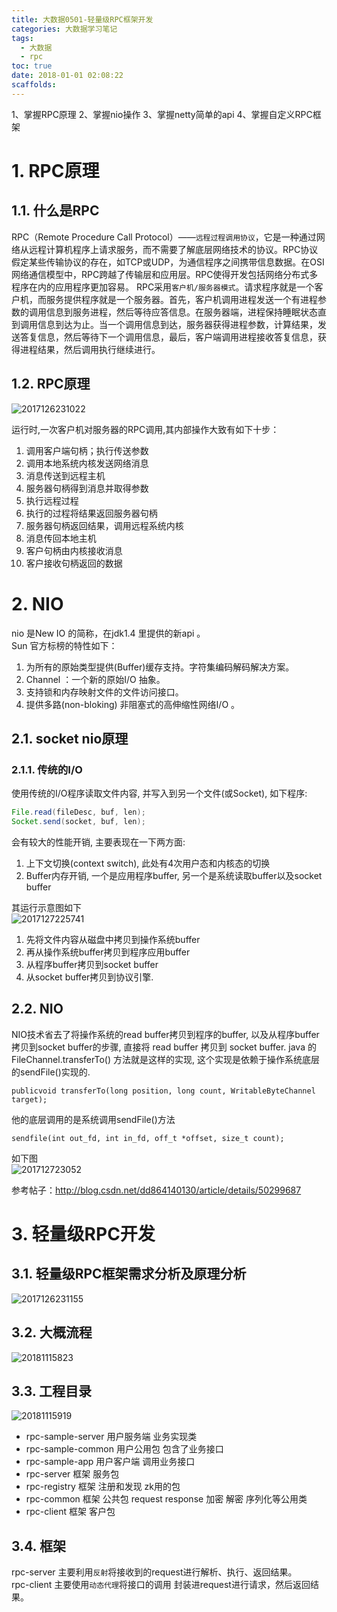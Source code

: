 ```yaml
---
title: 大数据0501-轻量级RPC框架开发
categories: 大数据学习笔记
tags:
  - 大数据
  - rpc
toc: true
date: 2018-01-01 02:08:22
scaffolds:
---
```


1、掌握RPC原理
2、掌握nio操作
3、掌握netty简单的api
4、掌握自定义RPC框架
<!-- more -->
# 1. RPC原理
## 1.1. 什么是RPC
RPC（Remote Procedure Call Protocol）——`远程过程调用协议`，它是一种通过网络从远程计算机程序上请求服务，而不需要了解底层网络技术的协议。RPC协议假定某些传输协议的存在，如TCP或UDP，为通信程序之间携带信息数据。在OSI网络通信模型中，RPC跨越了传输层和应用层。RPC使得开发包括网络分布式多程序在内的应用程序更加容易。
RPC采用`客户机/服务器模式`。请求程序就是一个客户机，而服务提供程序就是一个服务器。首先，客户机调用进程发送一个有进程参数的调用信息到服务进程，然后等待应答信息。在服务器端，进程保持睡眠状态直到调用信息到达为止。当一个调用信息到达，服务器获得进程参数，计算结果，发送答复信息，然后等待下一个调用信息，最后，客户端调用进程接收答复信息，获得进程结果，然后调用执行继续进行。

## 1.2. RPC原理

![2017126231022](http://blogimage.signalfire2017.com/image/blog/2017126231022.png)

运行时,一次客户机对服务器的RPC调用,其内部操作大致有如下十步：
1. 调用客户端句柄；执行传送参数
1. 调用本地系统内核发送网络消息
1. 消息传送到远程主机
1. 服务器句柄得到消息并取得参数
1. 执行远程过程
1. 执行的过程将结果返回服务器句柄
1. 服务器句柄返回结果，调用远程系统内核
1. 消息传回本地主机
1. 客户句柄由内核接收消息
1. 客户接收句柄返回的数据

# 2. NIO
nio 是New IO 的简称，在jdk1.4 里提供的新api 。   
Sun 官方标榜的特性如下：   
1. 为所有的原始类型提供(Buffer)缓存支持。字符集编码解码解决方案。 
2. Channel ：一个新的原始I/O 抽象。 
3. 支持锁和内存映射文件的文件访问接口。 
4. 提供多路(non-bloking) 非阻塞式的高伸缩性网络I/O 。

## 2.1. socket nio原理
### 2.1.1. 传统的I/O
使用传统的I/O程序读取文件内容, 并写入到另一个文件(或Socket), 如下程序:
```java
File.read(fileDesc, buf, len);
Socket.send(socket, buf, len);
```

会有较大的性能开销, 主要表现在一下两方面:
1. 上下文切换(context switch), 此处有4次用户态和内核态的切换
2. Buffer内存开销, 一个是应用程序buffer, 另一个是系统读取buffer以及socket buffer

其运行示意图如下    
![2017127225741](http://blogimage.signalfire2017.com/image/blog/2017127225741.png)

1. 先将文件内容从磁盘中拷贝到操作系统buffer
2. 再从操作系统buffer拷贝到程序应用buffer
3. 从程序buffer拷贝到socket buffer
4. 从socket buffer拷贝到协议引擎.

## 2.2. NIO
NIO技术省去了将操作系统的read buffer拷贝到程序的buffer, 以及从程序buffer拷贝到socket buffer的步骤, 直接将 read buffer 拷贝到 socket buffer. java 的 FileChannel.transferTo() 方法就是这样的实现, 这个实现是依赖于操作系统底层的sendFile()实现的.  
```
publicvoid transferTo(long position, long count, WritableByteChannel target);

```
他的底层调用的是系统调用sendFile()方法
```
sendfile(int out_fd, int in_fd, off_t *offset, size_t count);
```
如下图  
![201712723052](http://blogimage.signalfire2017.com/image/blog/201712723052.png)

参考帖子：http://blog.csdn.net/dd864140130/article/details/50299687
# 3. 轻量级RPC开发
## 3.1. 轻量级RPC框架需求分析及原理分析
![2017126231155](http://blogimage.signalfire2017.com/image/blog/2017126231155.png)
## 3.2. 大概流程
![20181115823](http://blogimage.signalfire2017.com/image/blog/20181115823.png)

## 3.3. 工程目录
![20181115919](http://blogimage.signalfire2017.com/image/blog/20181115919.png)
- rpc-sample-server   用户服务端 业务实现类 
- rpc-sample-common   用户公用包 包含了业务接口
- rpc-sample-app      用户客户端 调用业务接口
- rpc-server          框架 服务包
- rpc-registry        框架 注册和发现 zk用的包
- rpc-common          框架 公共包 request response 加密 解密 序列化等公用类
- rpc-client          框架 客户包
## 3.4. 框架
rpc-server 主要利用`反射`将接收到的request进行解析、执行、返回结果。  
rpc-client 主要使用`动态代理`将接口的调用 封装进request进行请求，然后返回结果。
